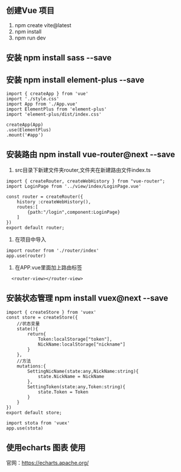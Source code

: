 ## 创建Vue 项目

1. npm create vite@latest
2. npm install
3. npm run dev

## 安装 npm install sass --save

## 安装 npm install element-plus --save

```tsx
import { createApp } from 'vue'
import './style.css'
import App from './App.vue'
import ElementPlus from 'element-plus'
import 'element-plus/dist/index.css'

createApp(App)
.use(ElementPlus)
.mount('#app')

```

## 安装路由 npm install vue-router@next --save

1. src目录下新建文件夹router,文件夹在新建路由文件index.ts

```tsx
import { createRouter, createWebHistory } from "vue-router";
import LoginPage from '../view/index/LoginPage.vue'

const router = createRouter({
    history :createWebHistory(),
    routes:[
        {path:"/login",component:LoginPage}
    ]
})
export default router;
```

1. 在项目中导入

```tsx
import router from './router/index'
app.use(router)
```

1. 在APP.vue里面加上路由标签

```
  <router-view></router-view>
```

## 安装状态管理 npm install vuex@next --save

```
import { createStore } from 'vuex'
const store = createStore({
    //状态变量
    state(){
        return{
            Token:localStorage["token"],
            NickName:localStorage["nickname"]
        }
    },
    //方法
    mutations:{
        SettingNicName(state:any,NickName:string){
            state.NickName = NickName
        },
        SettingToken(state:any,Token:string){
            state.Token = Token
        }
    }
})
export default store;
```

```tsx
import stota from 'vuex'
app.use(stota)
```

## 使用echarts 图表 使用

官网：https://echarts.apache.org/

```

```

